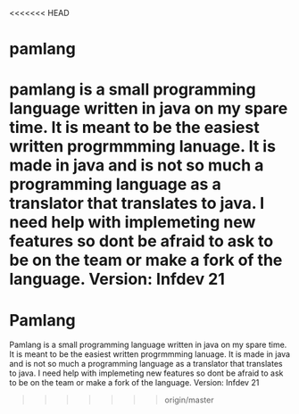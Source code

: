 <<<<<<< HEAD
# pamlang
pamlang is a small programming language written in java on my spare time. It is meant to be the easiest written progrmmming lanuage. It is made in java and is not so much a programming language as a translator that translates to java. I need help with implemeting new features so dont be afraid to ask to be on the team or make a fork of the language. Version: Infdev 21
=======
# Pamlang
Pamlang is a small programming language written in java on my spare time. It is meant to be the easiest written progrmmming lanuage. It is made in java and is not so much a programming language as a translator that translates to java. I need help with implemeting new features so dont be afraid to ask to be on the team or make a fork of the language. Version: Infdev 21
>>>>>>> origin/master
